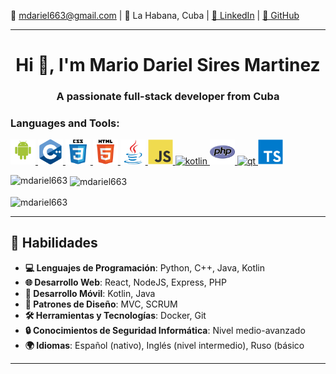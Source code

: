 📧 mdariel663@gmail.com | 📍 La Habana, Cuba | [💼 LinkedIn](https://cu.linkedin.com/in/mario-dariel-sires-martinez) | [🐙 GitHub](http://github.com/mdariel663)

---
<h1 align="center">Hi 👋, I'm Mario Dariel Sires Martinez</h1>
<h3 align="center">A passionate full-stack developer from Cuba</h3>

<h3 align="left">Languages and Tools:</h3>
<p align="left"> <a href="https://developer.android.com" target="_blank" rel="noreferrer"> <img src="https://raw.githubusercontent.com/devicons/devicon/master/icons/android/android-original-wordmark.svg" alt="android" width="40" height="40"/> </a> <a href="https://www.w3schools.com/cpp/" target="_blank" rel="noreferrer"> <img src="https://raw.githubusercontent.com/devicons/devicon/master/icons/cplusplus/cplusplus-original.svg" alt="cplusplus" width="40" height="40"/> </a> <a href="https://www.w3schools.com/css/" target="_blank" rel="noreferrer"> <img src="https://raw.githubusercontent.com/devicons/devicon/master/icons/css3/css3-original-wordmark.svg" alt="css3" width="40" height="40"/> </a> <a href="https://www.w3.org/html/" target="_blank" rel="noreferrer"> <img src="https://raw.githubusercontent.com/devicons/devicon/master/icons/html5/html5-original-wordmark.svg" alt="html5" width="40" height="40"/> </a> <a href="https://www.java.com" target="_blank" rel="noreferrer"> <img src="https://raw.githubusercontent.com/devicons/devicon/master/icons/java/java-original.svg" alt="java" width="40" height="40"/> </a> <a href="https://developer.mozilla.org/en-US/docs/Web/JavaScript" target="_blank" rel="noreferrer"> <img src="https://raw.githubusercontent.com/devicons/devicon/master/icons/javascript/javascript-original.svg" alt="javascript" width="40" height="40"/> </a> <a href="https://kotlinlang.org" target="_blank" rel="noreferrer"> <img src="https://www.vectorlogo.zone/logos/kotlinlang/kotlinlang-icon.svg" alt="kotlin" width="40" height="40"/> </a>  </a> <a href="https://www.php.net" target="_blank" rel="noreferrer"> <img src="https://raw.githubusercontent.com/devicons/devicon/master/icons/php/php-original.svg" alt="php" width="40" height="40"/> </a> <a href="https://www.qt.io/" target="_blank" rel="noreferrer"> <img src="https://upload.wikimedia.org/wikipedia/commons/0/0b/Qt_logo_2016.svg" alt="qt" width="40" height="40"/> </a> <a href="https://reactjs.org/" target="_blank" rel="noreferrer">  </a> <a href="https://www.typescriptlang.org/" target="_blank" rel="noreferrer"> <img src="https://raw.githubusercontent.com/devicons/devicon/master/icons/typescript/typescript-original.svg" alt="typescript" width="40" height="40"/> </a> </p>

<p><img align="left" src="https://github-readme-stats.vercel.app/api/top-langs?username=mdariel663&show_icons=true&locale=en&layout=compact" alt="mdariel663" /></p>

<p>&nbsp;<img align="center" src="https://github-readme-stats.vercel.app/api?username=mdariel663&show_icons=true&locale=en" alt="mdariel663" /></p>

<p><img align="center" src="https://github-readme-streak-stats.herokuapp.com/?user=mdariel663&" alt="mdariel663" /></p>

---
## 💪 Habilidades
- **💻 Lenguajes de Programación**: Python, C++, Java, Kotlin  
- **🌐 Desarrollo Web**: React, NodeJS, Express, PHP
- **📱 Desarrollo Móvil**: Kotlin, Java  
- **📐 Patrones de Diseño**: MVC, SCRUM  
- **🛠️ Herramientas y Tecnologías**: Docker, Git  
- **🔒 Conocimientos de Seguridad Informática**: Nivel medio-avanzado  
- **🌍 Idiomas**: Español (nativo), Inglés (nivel intermedio), Ruso (básico  
---
